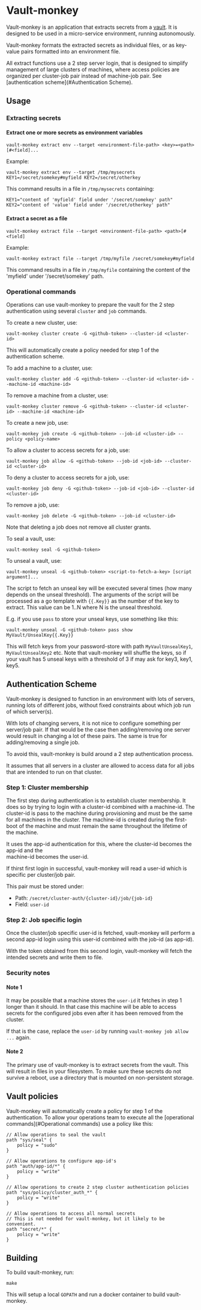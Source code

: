 # Vault-monkey

Vault-monkey is an application that extracts secrets from a [vault](https://vaultproject.io).
It is designed to be used in a micro-service environment, running autonomously.

Vault-monkey formats the extracted secrets as individual files, or as key-value pairs
formatted into an environment file.

All extract functions use a 2 step server login, that is designed to simplify management of
large clusters of machines, where access policies are organized per cluster-job pair
instead of machine-job pair. See [authentication scheme](#Authentication Scheme).

## Usage

### Extracting secrets

#### Extract one or more secrets as environment variables

`vault-monkey extract env --target <environment-file-path> <key>=<path>[#<field]...`

Example:

`vault-monkey extract env --target /tmp/mysecrets KEY1=/secret/somekey#myfield KEY2=/secret/otherkey`

This command results in a file in `/tmp/mysecrets` containing:

```
KEY1="content of 'myfield' field under '/secret/somekey' path"
KEY2="content of 'value' field under '/secret/otherkey' path"
```

#### Extract a secret as a file

`vault-monkey extract file --target <environment-file-path> <path>[#<field]`

Example:

`vault-monkey extract file --target /tmp/myfile /secret/somekey#myfield`

This command results in a file in `/tmp/myfile` containing the content
of the 'myfield' under '/secret/somekey' path.


### Operational commands

Operations can use vault-monkey to prepare the vault for the 2 step authentication using several
`cluster` and `job` commands.

To create a new cluster, use:

```
vault-monkey cluster create -G <github-token> --cluster-id <cluster-id>
```

This will automatically create a policy needed for step 1 of the authentication scheme.

To add a machine to a cluster, use:

```
vault-monkey cluster add -G <github-token> --cluster-id <cluster-id> --machine-id <machine-id>
```

To remove a machine from a cluster, use:

```
vault-monkey cluster remove -G <github-token> --cluster-id <cluster-id> --machine-id <machine-id>
```

To create a new job, use:

```
vault-monkey job create -G <github-token> --job-id <cluster-id> --policy <policy-name>
```

To allow a cluster to access secrets for a job, use:

```
vault-monkey job allow -G <github-token> --job-id <job-id> --cluster-id <cluster-id>
```

To deny a cluster to access secrets for a job, use:

```
vault-monkey job deny -G <github-token> --job-id <job-id> --cluster-id <cluster-id>
```

To remove a job, use:

```
vault-monkey job delete -G <github-token> --job-id <cluster-id>
```

Note that deleting a job does not remove all cluster grants.

To seal a vault, use:

```
vault-monkey seal -G <github-token>
```

To unseal a vault, use:

```
vault-monkey unseal -G <github-token> <script-to-fetch-a-key> [script argument]...
```

The script to fetch an unseal key will be executed several times (how many depends on the unseal threshold).
The arguments of the script will be processed as a go template with `{{.Key}}` as the number of the key
to extract. This value can be 1..N where N is the unseal threshold.

E.g. if you use `pass` to store your unseal keys, use something like this:

```
vault-monkey unseal -G <github-token> pass show MyVault/UnsealKey{{.Key}}
```

This will fetch keys from your password-store with path `MyVaultUnsealKey1`, `MyVaultUnsealKey2` etc.
Note that vault-monkey will shuffle the keys, so if your vault has 5 unseal keys with a threshold of 3
if may ask for key3, key1, key5.

## Authentication Scheme

Vault-monkey is designed to function in an environment with lots of servers, running lots of different
jobs, without fixed constraints about which job run of which server(s).

With lots of changing servers, it is not nice to configure something per server/job pair.
If that would be the case then adding/removing one server would result in changing a lot of these
pairs. The same is true for adding/removing a single job.

To avoid this, vault-monkey is build around a 2 step authentication process.

It assumes that all servers in a cluster are allowed to access data for all jobs that are intended
to run on that cluster.

### Step 1: Cluster membership

The first step during authentication is to establish cluster membership. It does so by trying to
login with a cluster-id combined with a machine-id.
The cluster-id is pass to the machine during provisioning and must be the same for all machines
in the cluster.
The machine-id is created during the first-boot of the machine and must remain the same throughout
the lifetime of the machine.

It uses the app-id authentication for this, where the cluster-id becomes the app-id and the  
machine-id becomes the user-id.

If thirst first login in successful, vault-monkey will read a user-id which is specific per
cluster/job pair.

This pair must be stored under:

- Path: `/secret/cluster-auth/{cluster-id}/job/{job-id}`
- Field: `user-id`

### Step 2: Job specific login

Once the cluster/job specific user-id is fetched, vault-monkey will perform a second app-id login
using this user-id combined with the job-id (as app-id).

With the token obtained from this second login, vault-monkey will fetch the intended secrets and write
them to file.

### Security notes

#### Note 1

It may be possible that a machine stores the `user-id` it fetches in step 1 longer than it should.
In that case this machine will be able to access secrets for the configured jobs even after it has been
removed from the cluster.

If that is the case, replace the `user-id` by running `vault-monkey job allow ...` again.

#### Note 2

The primary use of vault-monkey is to extract secrets from the vault.
This will result in files in your filesystem. To make sure these secrets do not survive a reboot,
use a directory that is mounted on non-persistent storage.

## Vault policies

Vault-monkey will automatically create a policy for step 1 of the authentication.
To allow your operations team to execute all the [operational commands](#Operational commands)
use a policy like this:

```
// Allow operations to seal the vault
path "sys/seal" {
    policy = "sudo"
}

// Allow operations to configure app-id's
path "auth/app-id/*" {
    policy = "write"
}

// Allow operations to create 2 step cluster authentication policies
path "sys/policy/cluster_auth_*" {
    policy = "write"
}

// Allow operations to access all normal secrets
// This is not needed for vault-monkey, but it likely to be convenient.
path "secret/*" {
    policy = "write"
}
```

## Building

To build vault-monkey, run:

```
make
```

This will setup a local `GOPATH` and run a docker container to build vault-monkey.
